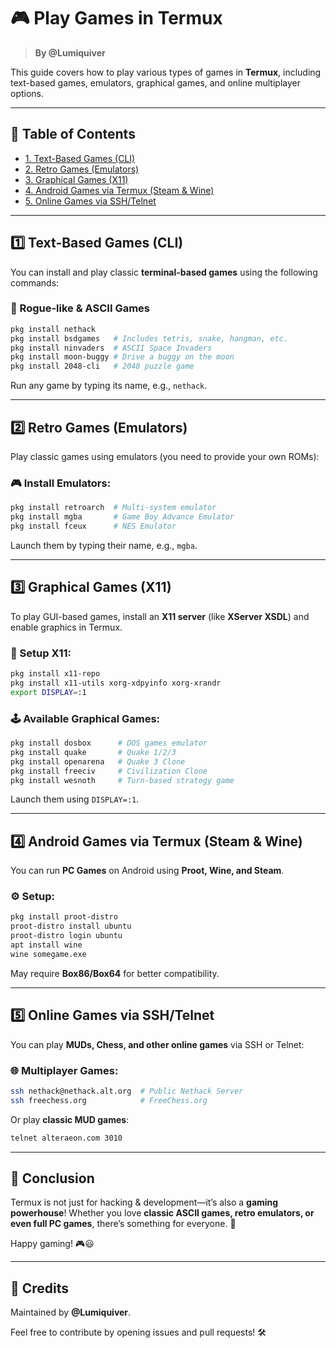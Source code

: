# 🎮 Play Games in Termux

> **By @Lumiquiver**

This guide covers how to play various types of games in **Termux**, including text-based games, emulators, graphical games, and online multiplayer options.

---

## 📜 Table of Contents
- [1. Text-Based Games (CLI)](#1-text-based-games-cli)
- [2. Retro Games (Emulators)](#2-retro-games-emulators)
- [3. Graphical Games (X11)](#3-graphical-games-x11)
- [4. Android Games via Termux (Steam & Wine)](#4-android-games-via-termux-steam--wine)
- [5. Online Games via SSH/Telnet](#5-online-games-via-sshtelnet)

---

## 1️⃣ Text-Based Games (CLI)
You can install and play classic **terminal-based games** using the following commands:

### 🎲 Rogue-like & ASCII Games
```bash
pkg install nethack
pkg install bsdgames   # Includes tetris, snake, hangman, etc.
pkg install ninvaders  # ASCII Space Invaders
pkg install moon-buggy # Drive a buggy on the moon
pkg install 2048-cli   # 2048 puzzle game
```
Run any game by typing its name, e.g., `nethack`.

---

## 2️⃣ Retro Games (Emulators)
Play classic games using emulators (you need to provide your own ROMs):

### 🎮 Install Emulators:
```bash
pkg install retroarch  # Multi-system emulator
pkg install mgba       # Game Boy Advance Emulator
pkg install fceux      # NES Emulator
```
Launch them by typing their name, e.g., `mgba`.

---

## 3️⃣ Graphical Games (X11)
To play GUI-based games, install an **X11 server** (like **XServer XSDL**) and enable graphics in Termux.

### 📌 Setup X11:
```bash
pkg install x11-repo
pkg install x11-utils xorg-xdpyinfo xorg-xrandr
export DISPLAY=:1
```

### 🕹️ Available Graphical Games:
```bash
pkg install dosbox      # DOS games emulator
pkg install quake       # Quake 1/2/3
pkg install openarena   # Quake 3 Clone
pkg install freeciv     # Civilization Clone
pkg install wesnoth     # Turn-based strategy game
```

Launch them using `DISPLAY=:1`.

---

## 4️⃣ Android Games via Termux (Steam & Wine)
You can run **PC Games** on Android using **Proot, Wine, and Steam**.

### ⚙️ Setup:
```bash
pkg install proot-distro
proot-distro install ubuntu
proot-distro login ubuntu
apt install wine
wine somegame.exe
```

May require **Box86/Box64** for better compatibility.

---

## 5️⃣ Online Games via SSH/Telnet
You can play **MUDs, Chess, and other online games** via SSH or Telnet:

### 🌐 Multiplayer Games:
```bash
ssh nethack@nethack.alt.org  # Public Nethack Server
ssh freechess.org            # FreeChess.org
```
Or play **classic MUD games**:
```bash
telnet alteraeon.com 3010
```

---

## 🎯 Conclusion
Termux is not just for hacking & development—it’s also a **gaming powerhouse**! Whether you love **classic ASCII games, retro emulators, or even full PC games**, there’s something for everyone. 🚀

Happy gaming! 🎮😃

---

## 📢 Credits
Maintained by **@Lumiquiver**.

Feel free to contribute by opening issues and pull requests! 🛠️

